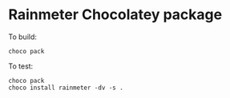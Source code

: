 # Rainmeter Chocolatey package

To build:

```
choco pack
```

To test:

```
choco pack
choco install rainmeter -dv -s .
```